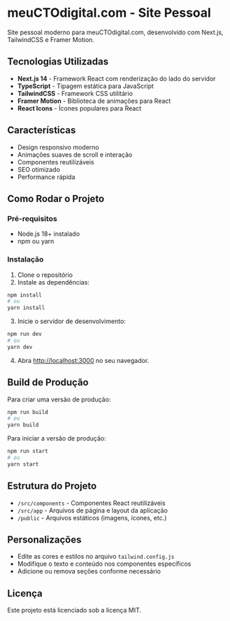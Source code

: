 # meuCTOdigital.com - Site Pessoal

Site pessoal moderno para meuCTOdigital.com, desenvolvido com Next.js, TailwindCSS e Framer Motion.

## Tecnologias Utilizadas

- **Next.js 14** - Framework React com renderização do lado do servidor
- **TypeScript** - Tipagem estática para JavaScript
- **TailwindCSS** - Framework CSS utilitário
- **Framer Motion** - Biblioteca de animações para React
- **React Icons** - Ícones populares para React

## Características

- Design responsivo moderno
- Animações suaves de scroll e interação
- Componentes reutilizáveis
- SEO otimizado
- Performance rápida

## Como Rodar o Projeto

### Pré-requisitos

- Node.js 18+ instalado
- npm ou yarn

### Instalação

1. Clone o repositório
2. Instale as dependências:

```bash
npm install
# ou
yarn install
```

3. Inicie o servidor de desenvolvimento:

```bash
npm run dev
# ou
yarn dev
```

4. Abra [http://localhost:3000](http://localhost:3000) no seu navegador.

## Build de Produção

Para criar uma versão de produção:

```bash
npm run build
# ou
yarn build
```

Para iniciar a versão de produção:

```bash
npm run start
# ou
yarn start
```

## Estrutura do Projeto

- `/src/components` - Componentes React reutilizáveis
- `/src/app` - Arquivos de página e layout da aplicação
- `/public` - Arquivos estáticos (imagens, ícones, etc.)

## Personalizações

- Edite as cores e estilos no arquivo `tailwind.config.js`
- Modifique o texto e conteúdo nos componentes específicos
- Adicione ou remova seções conforme necessário

## Licença

Este projeto está licenciado sob a licença MIT.
